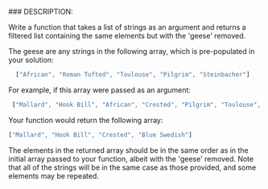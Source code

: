 ### DESCRIPTION:

Write a function that takes a list of strings as an argument and returns a filtered list containing the same elements but with the 'geese' removed.

The geese are any strings in the following array, which is pre-populated in your solution:
```js
  ["African", "Roman Tufted", "Toulouse", "Pilgrim", "Steinbacher"]
  ```
For example, if this array were passed as an argument:
```js
 ["Mallard", "Hook Bill", "African", "Crested", "Pilgrim", "Toulouse", "Blue Swedish"]
 ```
Your function would return the following array:
```js
["Mallard", "Hook Bill", "Crested", "Blue Swedish"]
```
The elements in the returned array should be in the same order as in the initial array passed to your function, albeit with the 'geese' removed. Note that all of the strings will be in the same case as those provided, and some elements may be repeated.